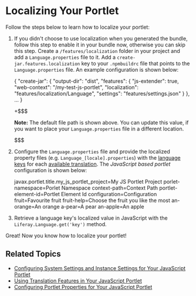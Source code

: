 # Localizing Your Portlet [](id=localizing-your-portlet)

Follow the steps below to learn how to localize your portlet:

1.  If you didn't choose to use localization when you generated the bundle, 
    follow this step to enable it in your bundle now, otherwise you can skip 
    this step. Create a `/features/localization` folder in your project and add 
    a `Language.properties` file to it. Add a `create-jar.features.localization` 
    key to your `.npmbuildrc` file that points to the `Language.properties` 
    file. An example configuration is shown below:

    {
    	"create-jar": {
    		"output-dir": "dist",
    		"features": {
    			"js-extender": true,
    			"web-context": "/my-test-js-portlet",
    			"localization": "features/localization/Language",
    			"settings": "features/settings.json"
    		}
    	},
    	...
    }

    +$$$

    **Note:** The default file path is shown above. You can update this value, 
    if you want to place your `Language.properties` file in a different 
    location.

    $$$

2.  Configure the `Language.properties` file and provide the localized property 
    files (e.g. `Language_[locale].properties`) with the 
    [language keys](/develop/tutorials/-/knowledge_base/7-1/localizing-your-application#what-are-language-keys) 
    for each 
    [available translation](/develop/tutorials/-/knowledge_base/7-1/localizing-your-application#what-locales-are-available-by-default). 
    The *JavaScript based portlet* configuration is shown below:

    javax.portlet.title.my_js_portlet_project=My JS Portlet Project
    porlet-namespace=Porlet Namespace
    context-path=Context Path
    portlet-element-id=Portlet Element Id
    configuration=Configuration
    fruit=Favourite fruit
    fruit-help=Choose the fruit you like the most
    an-orange=An orange
    a-pear=A pear
    an-apple=An apple

3.  Retrieve a language key's localized value in JavaScript with the 
    `Liferay.Language.get('key')` method.

Great! Now you know how to localize your portlet! 

## Related Topics [](id=related-topics)

- [Configuring System Settings and Instance Settings for Your JavaScript Portlet](/develop/tutorials/-/knowledge_base/7-1/configuring-system-settings-and-instance-settings-for-your-js-portlet)
- [Using Translation Features in Your JavaScript Portlet](/develop/tutorials/-/knowledge_base/7-1/using-translation-features-in-your-javascript-portlet)
- [Configuring Portlet Properties for Your JavaScript Portlet](/develop/tutorials/-/knowledge_base/7-1/configuring-portlet-properties-for-your-js-portlet)
